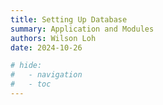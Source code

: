 ```yaml
---
title: Setting Up Database
summary: Application and Modules
authors: Wilson Loh
date: 2024-10-26

# hide:
#   - navigation
#   - toc
---
```


